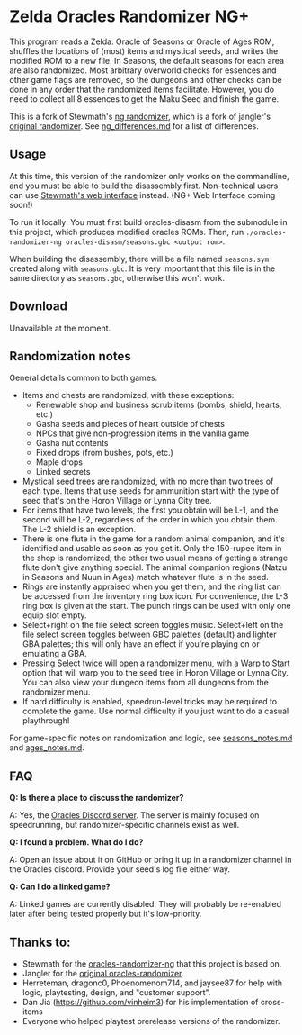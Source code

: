 # Zelda Oracles Randomizer NG+

This program reads a Zelda: Oracle of Seasons or Oracle of Ages ROM, shuffles
the locations of (most) items and mystical seeds, and writes the modified ROM to
a new file. In Seasons, the default seasons for each area are also randomized.
Most arbitrary overworld checks for essences and other game flags are removed,
so the dungeons and other checks can be done in any order that the randomized
items facilitate. However, you do need to collect all 8 essences to get the Maku
Seed and finish the game.

This is a fork of Stewmath's [ng randomizer](https://github.comlStewmath/oracles-randomizer-ng), which is a fork of jangler's [original
randomizer](https://github.com/jangler/oracles-randomizer). See
[ng\_differences.md](doc/ng_differences.md) for a list of differences.


## Usage

At this time, this version of the randomizer only works on the commandline, and
you must be able to build the disassembly first. Non-technical users can use
[Stewmath's web interface](http://oosarando.zeldahacking.net/) instead.
(NG+ Web Interface coming soon!)

To run it locally: You must first build oracles-disasm from the submodule in
this project, which produces modified oracles ROMs. Then, run
`./oracles-randomizer-ng oracles-disasm/seasons.gbc <output rom>`.

When building the disassembly, there will be a file named `seasons.sym` created
along with `seasons.gbc`. It is very important that this file is in the same
directory as `seasons.gbc`, otherwise this won't work.


## Download

Unavailable at the moment.


## Randomization notes

General details common to both games:

- Items and chests are randomized, with these exceptions:
    - Renewable shop and business scrub items (bombs, shield, hearts, etc.)
    - Gasha seeds and pieces of heart outside of chests
    - NPCs that give non-progression items in the vanilla game
    - Gasha nut contents
    - Fixed drops (from bushes, pots, etc.)
    - Maple drops
    - Linked secrets
- Mystical seed trees are randomized, with no more than two trees of each type.
  Items that use seeds for ammunition start with the type of seed that's on the
  Horon Village or Lynna City tree.
- For items that have two levels, the first you obtain will be L-1, and the
  second will be L-2, regardless of the order in which you obtain them. The L-2
  shield is an exception.
- There is one flute in the game for a random animal companion, and it's
  identified and usable as soon as you get it. Only the 150-rupee item in the
  shop is randomized; the other two usual means of getting a strange flute
  don't give anything special. The animal companion regions (Natzu in Seasons
  and Nuun in Ages) match whatever flute is in the seed.
- Rings are instantly appraised when you get them, and the ring list can be
  accessed from the inventory ring box icon. For convenience, the L-3 ring box
  is given at the start. The punch rings can be used with only one equip slot
  empty.
- Select+right on the file select screen toggles music. Select+left on the file
  select screen toggles between GBC palettes (default) and lighter GBA
  palettes; this will only have an effect if you're playing on or emulating a
  GBA.
- Pressing Select twice will open a randomizer menu, with a Warp to Start option
  that will warp you to the seed tree in Horon Village or Lynna City.
	You can also view your dungeon items from all dungeons from the randomizer menu.
- If hard difficulty is enabled, speedrun-level tricks may be required to
  complete the game. Use normal difficulty if you just want to do a casual
  playthrough!

For game-specific notes on randomization and logic, see
[seasons_notes.md](https://github.com/ardnaxelarak/oracles-randomizer/blob/master/doc/seasons_notes.md)
and
[ages_notes.md](https://github.com/ardnaxelarak/oracles-randomizer/blob/master/doc/ages_notes.md).


## FAQ

**Q: Is there a place to discuss the randomizer?**

A: Yes, the [Oracles Discord server](https://discord.gg/pyBEbz5). The server is
mainly focused on speedrunning, but randomizer-specific channels exist as well.

**Q: I found a problem. What do I do?**

A: Open an issue about it on GitHub or bring it up in a randomizer channel in
the Oracles discord. Provide your seed's log file either way.

**Q: Can I do a linked game?**

A: Linked games are currently disabled. They will probably be re-enabled later
after being tested properly but it's low-priority.


## Thanks to:

- Stewmath for the [oracles-randomizer-ng](https://github.com/Stewmath/oracles-randomizer-ng) that this project is based on.
- Jangler for the [original oracles-randomizer](https://github.com/jangler/oracles-randomizer).
- Herreteman, dragonc0, Phoenomenom714, and jaysee87 for help with logic,
  playtesting, design, and "customer support".
- Dan Jia (https://github.com/vinheim3) for his implementation of cross-items
- Everyone who helped playtest prerelease versions of the randomizer.
